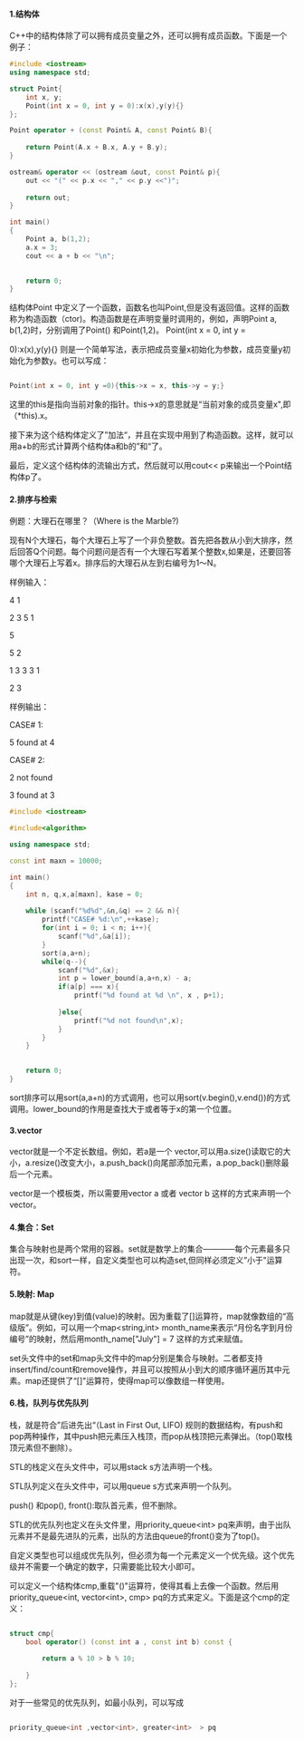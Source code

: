 #### 1.结构体

C++中的结构体除了可以拥有成员变量之外，还可以拥有成员函数。下面是一个例子：

```C++
#include <iostream>
using namespace std;

struct Point{
    int x, y;
    Point(int x = 0, int y = 0):x(x),y(y){}
};

Point operator + (const Point& A, const Point& B){
    
    return Point(A.x + B.x, A.y + B.y);
}

ostream& operator << (ostream &out, const Point& p){
    out << "(" << p.x << "," << p.y <<")";
    
    return out;
}

int main()
{
    Point a, b(1,2);
    a.x = 3;
    cout << a + b << "\n";
    

    return 0;
}

```

结构体Point 中定义了一个函数，函数名也叫Point,但是没有返回值。这样的函数称为构造函数（ctor)。构造函数是在声明变量时调用的，例如，声明Point a, b(1,2)时，分别调用了Point() 和Point(1,2)。 Point(int x = 0, int y = 

0):x(x),y(y){} 则是一个简单写法，表示把成员变量x初始化为参数，成员变量y初始化为参数y。也可以写成：

```C++

Point(int x = 0, int y =0){this->x = x, this->y = y;}

```

这里的this是指向当前对象的指针。this->x的意思就是“当前对象的成员变量x",即（*this).x。

接下来为这个结构体定义了”加法“，并且在实现中用到了构造函数。这样，就可以用a+b的形式计算两个结构体a和b的”和“了。

最后，定义这个结构体的流输出方式，然后就可以用cout<< p来输出一个Point结构体p了。

#### 2.排序与检索

例题：大理石在哪里？（Where is the Marble?)

现有N个大理石，每个大理石上写了一个非负整数。首先把各数从小到大排序，然后回答Q个问题。每个问题问是否有一个大理石写着某个整数x,如果是，还要回答哪个大理石上写着x。排序后的大理石从左到右编号为1～N。

样例输入：

4 1 

2 3 5 1

5

5 2

1 3 3 3 1

2 3

样例输出：

CASE# 1:

5 found at 4

CASE# 2:

2 not found 

3 found at 3



```C++
#include <iostream>

#include<algorithm>

using namespace std;

const int maxn = 10000;

int main()
{
    int n, q,x,a[maxn], kase = 0;
    
    while (scanf("%d%d",&n,&q) == 2 && n){
        printf("CASE# %d:\n",++kase);
        for(int i = 0; i < n; i++){
            scanf("%d",&a[i]);
        }
        sort(a,a+n);
        while(q--){
            scanf("%d",&x);
            int p = lower_bound(a,a+n,x) - a;
            if(a[p] === x){
                printf("%d found at %d \n", x , p+1);
                
            }else{
                printf("%d not found\n",x);
            }
        }
    }
    

    return 0;
}
```

sort排序可以用sort(a,a+n)的方式调用，也可以用sort(v.begin(),v.end())的方式调用。lower_bound的作用是查找大于或者等于x的第一个位置。


#### 3.vector

vector就是一个不定长数组。例如，若a是一个 vector,可以用a.size()读取它的大小，a.resize()改变大小，a.push_back()向尾部添加元素，a.pop_back()删除最后一个元素。

vector是一个模板类，所以需要用vector<int> a 或者  vector<double > b 这样的方式来声明一个vector。



#### 4.集合：Set

集合与映射也是两个常用的容器。set就是数学上的集合————每个元素最多只出现一次，和sort一样，自定义类型也可以构造set,但同样必须定义”小于"运算符。


#### 5.映射: Map

map就是从键(key)到值(value)的映射。因为重载了[]运算符，map就像数组的“高级版”。例如，可以用一个map<string,int> month_name来表示“月份名字到月份编号”的映射，然后用month_name["July"] = 7 这样的方式来赋值。

set头文件中的set和map头文件中的map分别是集合与映射。二者都支持insert/find/count和remove操作，并且可以按照从小到大的顺序循环遍历其中元素。map还提供了“[]"运算符，使得map可以像数组一样使用。

#### 6.栈，队列与优先队列

栈，就是符合”后进先出“（Last in First Out, LIFO) 规则的数据结构，有push和pop两种操作，其中push把元素压入栈顶，而pop从栈顶把元素弹出。（top()取栈顶元素但不删除）。

STL的栈定义在头文件<stack>中，可以用stack<int> s方法声明一个栈。

STL队列定义在头文件<queue>中，可以用queue<int> s方式来声明一个队列。

push() 和pop(), front():取队首元素，但不删除。

STL的优先队列也定义在头文件<queue>里，用priority_queue\<int\> pq来声明，由于出队元素并不是最先进队的元素，出队的方法由queue的front()变为了top()。

自定义类型也可以组成优先队列，但必须为每一个元素定义一个优先级。这个优先级并不需要一个确定的数字，只需要能比较大小即可。

可以定义一个结构体cmp,重载"()"运算符，使得其看上去像一个函数。然后用priority_queue\<int, vector\<int\>, cmp\> pq的方式来定义。下面是这个cmp的定义：

```C++

struct cmp{
    bool operator() (const int a , const int b) const {
        
        return a % 10 > b % 10;
        
    }
};

```

对于一些常见的优先队列，如最小队列，可以写成
```C++

priority_queue<int ,vector<int>, greater<int>  > pq

```


